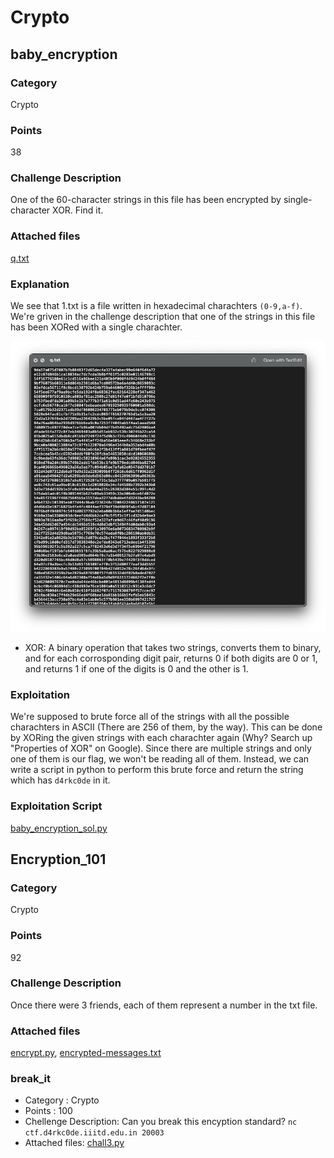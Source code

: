 # Crypto
## baby_encryption
### Category
Crypto
### Points
38
### Challenge Description
One of the 60-character strings in this file has been encrypted by single-character XOR. Find it.
### Attached files
[q.txt](q.txt)
### Explanation
We see that 1.txt is a file written in hexadecimal charachters `(0-9,a-f)`. We're griven in the challenge description that one of the strings in this file has been XORed with a single charachter.

![This image shows the hex charachters present in the q.txt file](Images/baby_encryption1.png "q.txt")

- XOR: A binary operation that takes two strings, converts them to binary, and for each corrosponding digit pair, returns 0 if both digits are 0 or 1, and returns 1 if one of the digits is 0 and the other is 1.
### Exploitation
We're supposed to brute force all of the strings with all the possible charachters in ASCII (There are 256 of them, by the way). This can be done by XORing the given strings with each charachter again (Why? Search up "Properties of XOR" on Google). Since there are multiple strings and only one of them is our flag, we won't be reading all of them. Instead, we can write a script in python to perform this brute force and return the string which has `d4rkc0de` in it.
### Exploitation Script
[baby_encryption_sol.py](baby_encryption_sol.py)

## Encryption_101
### Category
Crypto
### Points
92
### Challenge Description
Once there were 3 friends, each of them represent a number in the txt file.
### Attached files
[encrypt.py](encrypt.py), [encrypted-messages.txt](encrypted-messages.txt)

### break_it
- Category : Crypto
- Points : 100
- Chellenge Description: Can you break this encyption standard? `nc ctf.d4rkc0de.iiitd.edu.in 20003`
- Attached files: [chall3.py](chall3.py)
